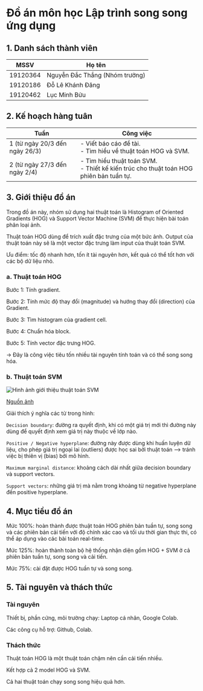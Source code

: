 # Đồ án môn học Lập trình song song ứng dụng

## 1. Danh sách thành viên
|MSSV|Họ tên|
|---|---|
|19120364|Nguyễn Đắc Thắng (Nhóm trưởng)|
|19120186|Đỗ Lê Khánh Đăng|
|19120462|Lục Minh Bửu|

## 2. Kế hoạch hàng tuân

|Tuần|Công việc|
|---|---|
|1 (từ ngày 20/3 đến ngày 26/3)|- Viết báo cáo đề tài. <br> - Tìm hiểu về thuật toán HOG và SVM.|
|2 (từ ngày 27/3 đến ngày 2/4)|- Tìm hiểu thuật toán SVM. <br> - Thiết kế kiến trúc cho thuật toán HOG phiên bản tuần tự.|

## 3. Giới thiệu đồ án

Trong đồ án này, nhóm sử dụng hai thuật toán là Histogram of Oriented Gradients (HOG) và Support Vector Machine (SVM) để thực hiện bài toán phân loại ảnh.

Thuật toán HOG dùng để trích xuất đặc trưng của một bức ảnh. Output của thuật toán này sẽ là một vector đặc trưng làm input của thuật toán SVM.

Ưu điểm: tốc độ nhanh hơn, tốn ít tài nguyên hơn, kết quả có thể tốt hơn với các bộ dữ liệu nhỏ.

### a. Thuật toán HOG

Bước 1: Tính gradient.

Bước 2: Tính mức độ thay đổi (magnitude) và hướng thay đổi (direction) của Gradient.

Bước 3: Tìm histogram của gradient cell.

Bước 4: Chuẩn hóa block.

Bước 5: Tính vector đặc trưng HOG.

&rarr; Đây là công việc tiêu tốn nhiều tài nguyên tính toán và có thể song song hóa.

### b. Thuật toán SVM

![Hình ảnh giới thiệu thuật toán SVM](https://blogger.googleusercontent.com/img/b/R29vZ2xl/AVvXsEiRduiIq9xoknDqzSp6dqNPyWOH5qJs43DLl-aAfMFlCvl9ye7c5t33TimmeKdAjuOlXhCSi7V_eSXwGx--HdcE4RbvXgLzLYvPMqTvUYGJ00RWeVwHk0wLCOa0F6bvTVWXvg0LAC5U3t5D75z1J4EZ3r9R95eEBv3HufyicLMlxrcG0qXd_oA3Z7tzpA/s668/svm.png)

[Nguồn ảnh](https://blogger.googleusercontent.com/img/b/R29vZ2xl/AVvXsEiRduiIq9xoknDqzSp6dqNPyWOH5qJs43DLl-aAfMFlCvl9ye7c5t33TimmeKdAjuOlXhCSi7V_eSXwGx--HdcE4RbvXgLzLYvPMqTvUYGJ00RWeVwHk0wLCOa0F6bvTVWXvg0LAC5U3t5D75z1J4EZ3r9R95eEBv3HufyicLMlxrcG0qXd_oA3Z7tzpA/s668/svm.png)

Giải thích ý nghĩa các từ trong hình:

`Decision boundary`: đường ra quyết định, khi có một giá trị mới thì đường này dùng để quyết định xem giá trị này thuộc về lớp nào.

`Positive / Negative hyperplane`: đường này được dùng khi huấn luyện dữ liệu, cho phép giá trị ngoại lai (outliers) được học sai bởi thuật toán --> tránh việc bị thiên vị (bias) bởi mô hình.

`Maximum marginal distance`: khoảng cách dài nhất giữa decision boundary và support vectors.

`Support vectors`: những giá trị mà nằm trong khoảng từ negative hyperplane đến positive hyperplane.

## 4. Mục tiều đồ án

Mức 100%: hoàn thành được thuật toán HOG phiên bản tuần tự, song song và các phiên bản cải tiến với độ chính xác cao và tối ưu thời gian thực thi, có thể áp dụng vào các bài toán real-time.

Mức 125%: hoàn thành toàn bộ hệ thống nhận diện gồm HOG + SVM ở cả phiên bản tuần tự, song song và cải tiến.

Mức 75%: cài đặt được HOG tuần tự và song song.

## 5. Tài nguyên và thách thức

### Tài nguyên

Thiết bị, phần cứng, môi trường chạy: Laptop cá nhân, Google Colab.

Các công cụ hỗ trợ: Github, Colab.

### Thách thức

Thuật toán HOG là một thuật toán chậm nên cần cải tiến nhiều.

Kết hợp cả 2 model HOG và SVM.

Cả hai thuật toán chạy song song hiệu quả hơn.

